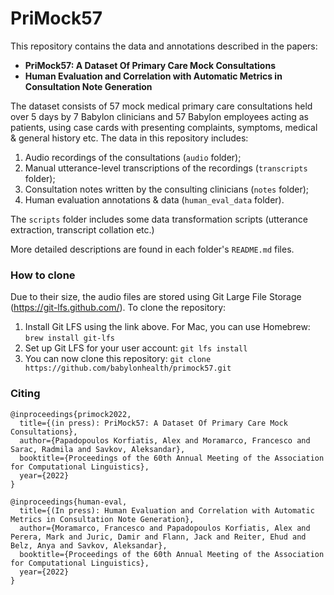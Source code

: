 # PriMock57

This repository contains the data and annotations described in the papers:
* **PriMock57: A Dataset Of Primary Care Mock Consultations**
* **Human Evaluation and Correlation with Automatic Metrics in Consultation Note Generation**

The dataset consists of 57 mock medical primary care consultations held over 
5 days by 7 Babylon clinicians and 57 Babylon employees acting 
as patients, using case cards  with presenting complaints, symptoms, medical 
& general history etc. The data in this repository includes:
1) Audio recordings of the consultations (`audio` folder);
2) Manual utterance-level transcriptions of the recordings (`transcripts` folder);
3) Consultation notes written by the consulting clinicians (`notes` folder);
4) Human evaluation annotations & data (`human_eval_data` folder).

The `scripts` folder includes some data transformation scripts
(utterance extraction, transcript collation etc.)

More detailed descriptions are found in each folder's `README.md` files.

### How to clone
Due to their size, the audio files are stored using Git Large File Storage
(https://git-lfs.github.com/). To clone the repository:
1. Install Git LFS using the link above. For Mac, you can use Homebrew:
`brew install git-lfs`
2. Set up Git LFS for your user account: `git lfs install`
3. You can now clone this repository: `git clone https://github.com/babylonhealth/primock57.git`

### Citing
```
@inproceedings{primock2022,
  title={(in press): PriMock57: A Dataset Of Primary Care Mock Consultations},
  author={Papadopoulos Korfiatis, Alex and Moramarco, Francesco and Sarac, Radmila and Savkov, Aleksandar},
  booktitle={Proceedings of the 60th Annual Meeting of the Association for Computational Linguistics},
  year={2022}
}
```

```
@inproceedings{human-eval,
  title={(In press): Human Evaluation and Correlation with Automatic Metrics in Consultation Note Generation},
  author={Moramarco, Francesco and Papadopoulos Korfiatis, Alex and Perera, Mark and Juric, Damir and Flann, Jack and Reiter, Ehud and Belz, Anya and Savkov, Aleksandar},
  booktitle={Proceedings of the 60th Annual Meeting of the Association for Computational Linguistics},
  year={2022}
}
```